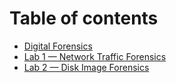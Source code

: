 # Table of contents

* [Digital Forensics](README.md)
* [Lab 1 — Network Traffic Forensics](01.md)
* [Lab 2 — Disk Image Forensics](02.md)
